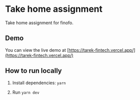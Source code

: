# Take home assignment

Take home assignment for finofo.

## Demo

You can view the live demo at [https://tarek-fintech.vercel.app/](https://tarek-fintech.vercel.app/)


## How to run locally

1. Install dependencies:
`yarn`

2. Run 
`yarn dev` 